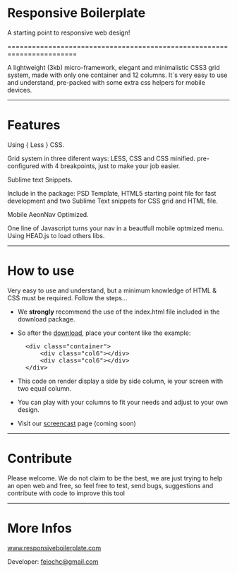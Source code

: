 <h1>Responsive Boilerplate</h1>
A starting point to responsive web design!

=======================================================================

A lightweight (3kb) micro-framework, elegant and minimalistic CSS3 grid system, made with only one container and 12 columns. It`s very easy to use and understand, pre-packed with some extra css helpers for mobile devices.

-----------------------------------------------------------------------
<h1>Features</h1>


Using { Less } CSS.

Grid system in three diferent ways: LESS, CSS and CSS minified. pre-configured with 4 breakpoints, just to make your job easier.

Sublime text Snippets.

Include in the package: PSD Template, HTML5 starting point file for fast development and two Sublime Text snippets for CSS grid and HTML file.

Mobile AeonNav Optimized.</h1>

One line of Javascript turns your nav in a beautfull mobile optmized menu.
Using HEAD.js to load others libs.

------------------------------------------------------------------------
<h1>How to use</h1>

Very easy to use and understand, but a minimum knowledge of HTML & CSS must be required.
Follow the steps...

- We <b>strongly</b> recommend the use of the index.html file included in the download package.
- So after the <a href="https://github.com/newaeonweb/responsiveboilerplate/archive/master.zip">download</a>, place your content like the example:


  <pre>
	&lt;div class="container"&gt;
		&lt;div class="col6"&gt;&lt;/div&gt;
		&lt;div class="col6"&gt;&lt;/div&gt;
	&lt;/div&gt;
  </pre>


* This code on render display a side by side column, ie your screen with two equal column.

- You can play with your columns to fit your needs and adjust to your own design.

- Visit our <a href="">screencast</a> page (coming soon)


------------------------------------------------------------------------
<h1>Contribute</h1>

Please welcome. We do not claim to be the best, we are just trying to help an open web and free, so feel free to test, send bugs, suggestions and contribute with code to improve this tool


------------------------------------------------------------------------
<h1>More Infos</h1>


www.responsiveboilerplate.com

Developer: feiochc@gmail.com